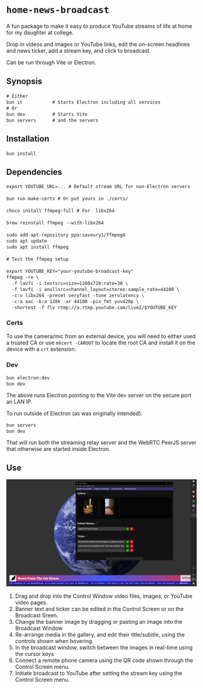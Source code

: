 # `home-news-broadcast`

A fun package to make it easy to produce YouTube streams of life at home
for my daughter at college. 

Drop in videos and images or YouTube links, edit the on-screen headlines 
and news ticker, add a stream key, and click to broadcast.

Can be run through Vite or Electron.

## Synopsis

    # Either
    bun it           # Starts Electron including all services
    # Or
    bun dev          # Starts Vite
    bun servers      # and the servers

## Installation

    bun install

## Dependencies

    export YOUTUBE_URL=... # Default stream URL for non-Electron servers

    bun run make-certs # Or put yours in ./certs/

    choco install ffmpeg-full # For  libx264
    
    brew reinstall ffmpeg --with-libx264
    
    sudo add-apt-repository ppa:savoury1/ffmpeg4
    sudo apt update
    sudo apt install ffmpeg

    # Test the ffmpeg setup

    export YOUTUBE_KEY="your-youtube-broadcast-key"
    ffmpeg -re \
      -f lavfi -i testsrc=size=1280x720:rate=30 \
      -f lavfi -i anullsrc=channel_layout=stereo:sample_rate=44100 \
      -c:v libx264 -preset veryfast -tune zerolatency \
      -c:a aac -b:a 128k -ar 44100 -pix_fmt yuv420p \
      -shortest -f flv rtmp://a.rtmp.youtube.com/live2/$YOUTUBE_KEY

### Certs

To use the camera/mic from an external device, you will need to
either used a trusted CA or use `mkcert -CAROOT` to locate the
root CA and install it on the device with a `crt` extension.

### Dev

    bun electron:dev
    bun dev

The above runs Electron pointing to the Vite dev server on the secure port an LAN IP.

To run outside of Electron (as was originally intended):

    bun servers
    bun dev

That will run both the streaming relay server and the WebRTC PeerJS server that otherwise
are started inside Electron.

## Use

![screenshot.png](screenshot.png)

1. Drag and drop into the Control Window video files, images, or YouTube video pages.
1. Banner text and ticker can be edited in the Control Screen or on the Broadcast Sreen.
1. Change the banner image by dragging or pasting an image into the Broadcast Window
1. Re-arrange media in the gallery, and edit their title/subitle, using the controls shown when hovering.
1. In the broadcast window, switch between the images in real-time using the cursor keys
1. Connect a remote phone camera using the QR code shown through  the Control Screen menu.
1. Initiate broadcast to YouTube after setting the stream key using the Control Screen menu.

